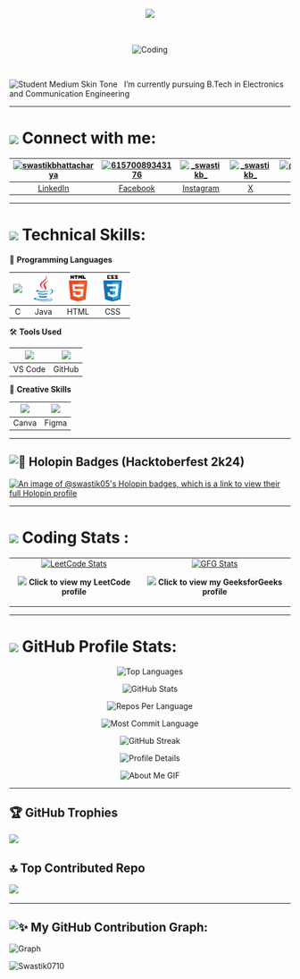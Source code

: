 <!--## Hi there 👋-->

<!--
**Swastik0710/Swastik0710** is a ✨ _special_ ✨ repository because its `README.md` (this file) appears on your GitHub profile.

Here are some ideas to get you started:

- 🔭 I’m currently working on ...
- 🌱 I’m currently learning ...
- 👯 I’m looking to collaborate on ...
- 🤔 I’m looking for help with ...
- 💬 Ask me about ...
- 📫 How to reach me: ...
- 😄 Pronouns: ...
- ⚡ Fun fact: ...
-->

<p align="center">
    <img src="https://readme-typing-svg.herokuapp.com?color=E22FE4&width=600&height=38&lines=Hi+there+👋+,+I'm+Swastik+Bhattacharya.....;A+passionate+programmer+and+a+tech+enthusiast...;Exploring+the+world+of+code...&center=true">
</p>

<br>

<p align="center">
  <img alt="Coding" width="400" src="https://camo.githubusercontent.com/87af9a9fec730c94fc8b08eb21fa5ef6ab7831a67ba17bf8cc76696f6e4be1ef/68747470733a2f2f63646e2e6472696262626c652e636f6d2f75736572732f313138373833362f73637265656e73686f74732f363533393432392f70726f6772616d65722e676966">
</p>

<br>

<img src="https://raw.githubusercontent.com/Tarikul-Islam-Anik/Animated-Fluent-Emojis/master/Emojis/People%20with%20professions/Student%20Medium%20Skin%20Tone.png" alt="Student Medium Skin Tone" width="40" height="40" /> &nbsp;&nbsp;I’m currently pursuing B.Tech in Electronics and Communication Engineering

---

# <img src="https://emojis.slackmojis.com/emojis/images/1579216111/7550/pikachu_wave.gif?1579216111" align="center" width="25"><b> Connect with me:</b>

| <a href="https://linkedin.com/in/swastikbhattacharya" target="blank"><img align="center" src="https://raw.githubusercontent.com/rahuldkjain/github-profile-readme-generator/master/src/images/icons/Social/linked-in-alt.svg" alt="swastikbhattacharya" height="30" width="40" /></a> | <a href="https://facebook.com/profile.php?id=61570089343176" target="blank"><img align="center" src="https://upload.wikimedia.org/wikipedia/commons/thumb/b/b8/2021_Facebook_icon.svg/768px-2021_Facebook_icon.svg.png?20220821121039" alt="61570089343176" height="30" width="30" /></a> | <a href="https://instagram.com/_swastikb_" target="blank"><img align="center" src="https://raw.githubusercontent.com/rahuldkjain/github-profile-readme-generator/master/src/images/icons/Social/instagram.svg" alt="_swastikb_" height="30" width="40" /></a> | <a href="https://x.com/_swastikb_" target="blank"><img align="center" src="https://i.pinimg.com/originals/73/db/02/73db02344af2f927fd361decc424e8b8.png" alt="_swastikb_" height="40" width="40" /></a> | <a href="https://www.youtube.com/@swastikbhattacharya4879" target="blank"><img align="center" src="https://raw.githubusercontent.com/rahuldkjain/github-profile-readme-generator/master/src/images/icons/Social/youtube.svg" alt="@swastikbhattacharya4879" height="30" width="40" /></a> | <a href="https://discord.com/users/swastik2005" target="blank"><img align="center" src="https://www.svgrepo.com/download/353655/discord-icon.svg" alt="swastik2005" height="30" width="40" /></a> | <a href="https://www.hackerrank.com/swastik_roni" target="blank"><img align="center" src="https://raw.githubusercontent.com/rahuldkjain/github-profile-readme-generator/master/src/images/icons/Social/hackerrank.svg" alt="swastik_roni" height="30" width="40" /></a> | <a href="https://www.leetcode.com/Swastikb_05" target="blank"><img align="center" src="https://raw.githubusercontent.com/rahuldkjain/github-profile-readme-generator/master/src/images/icons/Social/leet-code.svg" alt="Swastikb_05" height="30" width="40" /></a> | <a href="https://auth.geeksforgeeks.org/user/swastip0d3" target="blank"><img align="center" src="https://raw.githubusercontent.com/rahuldkjain/github-profile-readme-generator/master/src/images/icons/Social/geeks-for-geeks.svg" alt="swastip0d3" height="30" width="40" /></a> | <a href="https://www.codechef.com/users/noble_trust_28" target="blank"><img align="center" src="https://cdn.jsdelivr.net/npm/simple-icons@3.1.0/icons/codechef.svg" alt="noble_trust_28" height="30" width="40" /></a> |
|:-------------------------------------------------------------------------:|:--------------------------------------------------------------------------:|:-----------------------------------------------------------------------------:|:-------------------------------------------------------------------------:|:-------------------------------------------------------------------------:|:--------------------------------------------------------------------------:|:-----------------------------------------------------------------------------:|:-------------------------------------------------------------------------:|:-------------------------------------------------------------------------:|:--------------------------------------------------------------------------:|
| [<u>LinkedIn</u>](https://linkedin.com/in/swastikbhattacharya) | [<u>Facebook</u>](https://facebook.com/profile.php?id=61570089343176) | [<u>Instagram</u>](https://instagram.com/_swastikb_) | [<u>X</u>](https://x.com/_swastikb_) | [<u>YouTube</u>](https://www.youtube.com/@swastikbhattacharya4879) | [<u>Discord</u>](https://discord.com/users/swastik2005) | [<u>HackerRank</u>](https://www.hackerrank.com/swastik_roni) | [<u>LeetCode</u>](https://www.leetcode.com/Swastikb_05) | [<u>GeeksForGeeks</u>](https://auth.geeksforgeeks.org/user/swastip0d3) | [<u>CodeChef</u>](https://www.codechef.com/users/noble_trust_28) |

---

# <img src="https://media2.giphy.com/media/QssGEmpkyEOhBCb7e1/giphy.gif" width="25"><b> Technical Skills: </b>

🌟 **Programming Languages**

| <img src="https://img.icons8.com/color/48/000000/c-programming.png" width="48"> | <img src="https://raw.githubusercontent.com/devicons/devicon/master/icons/java/java-original.svg" width="48"> | <img src="https://raw.githubusercontent.com/devicons/devicon/master/icons/html5/html5-original-wordmark.svg" width="48"> | <img src="https://raw.githubusercontent.com/devicons/devicon/master/icons/css3/css3-original-wordmark.svg" width="48"> |
|:--------------------------------------------------------------------------------------------------------------------:|:------------------------------------------------------------------------------------------------------------------------:|:-----------------------------------------------------------------------------------------------------------------------------:|:------------------------------------------------------------------------------------------------------------------------:|
| C | Java | HTML | CSS |

🛠️ **Tools Used**

| <img src="https://cdn.worldvectorlogo.com/logos/visual-studio-code-1.svg" width="40"> | <img src="https://cdn0.iconfinder.com/data/icons/shift-logotypes/32/Github-512.png" width="40"> |
|:------------------------------------------------------------------------------------------------------------------:|:--------------------------------------------------------------------------------------------------------------------:|
| VS Code | GitHub |

🎨 **Creative Skills**

| <img src="https://www.vectorlogo.zone/logos/canva/canva-icon.svg" width="40"> | <img src="https://www.vectorlogo.zone/logos/figma/figma-icon.svg" width="40"> |
|:------------------------------------------------------------------------------------------------------------------:|:--------------------------------------------------------------------------------------------------------------------:|
| Canva | Figma |

---

<h2>
  <picture>
    <source srcset="https://fonts.gstatic.com/s/e/notoemoji/latest/1f31f/512.webp" type="image/webp">
    <img src="https://fonts.gstatic.com/s/e/notoemoji/latest/1f31f/512.gif" alt="🌟" width="32" height="32">
  </picture>
  Holopin Badges (Hacktoberfest 2k24)
</h2>

[![An image of @swastik05's Holopin badges, which is a link to view their full Holopin profile](https://holopin.me/swastik05)](https://holopin.io/@swastik05)

---

# <img src="https://cdn.dribbble.com/users/1579322/screenshots/6587273/blue_boy_typing_nothought.gif" width="30"> Coding Stats :

<table align="center">
  <tr>
    <td align="center">
      <a href="https://leetcode.com/Swastikb_05/">
        <img src="https://leetcard.jacoblin.cool/Swastikb_05" alt="LeetCode Stats" height="180"/>
      </a>
      <p><b><img src="https://ih1.redbubble.net/image.662995401.2784/st,small,507x507-pad,600x600,f8f8f8.u3.jpg" width="20"> Click to view my LeetCode profile</b></p>
    </td>
    <td align="center">
      <a href="https://www.geeksforgeeks.org/user/swastip0d3/">
        <img src="https://gfgstatscard.vercel.app/swastip0d3" alt="GFG Stats" width="380"/>
      </a>
      <p><b><img src="https://play-lh.googleusercontent.com/ZI21NMObsjB7DbPU_EXRymHJL3HQpfsrB2N4CWb-diXm4xjl_13mmetYQZvcpgGf-64=w600-h300-pc0xffffff-pd" width="35"> Click to view my GeeksforGeeks profile</b></p>
    </td>
  </tr>
</table>

---

# <img src="https://media.giphy.com/media/iY8CRBdQXODJSCERIr/giphy.gif" width="35"><b> GitHub Profile Stats: </b>

<p align="center">
  <img src="https://github-readme-stats.vercel.app/api/top-langs/?username=Swastik0710&theme=radical&border=true&border_color=ffffff&include_all_commits=true&count_private=true&layout=compact" alt="Top Languages" /><br/>
</p>

<p align="center">
  <img src="https://github-readme-stats.vercel.app/api?username=Swastik0710&show_icons=true&locale=en&theme=radical&border=true&border_color=ffffff&include_all_commits=true&count_private=true" alt="GitHub Stats" /><br/>
</p>

<p align="center">
  <img src="https://github-profile-summary-cards.vercel.app/api/cards/repos-per-language?username=Swastik0710&theme=radical&border=true&border_color=ffffff&include_all_commits=true&count_private=true&layout=compact" alt="Repos Per Language" />
</p>

<p align="center">
  <img src="https://github-profile-summary-cards.vercel.app/api/cards/most-commit-language?username=Swastik0710&theme=radical&border=true&border_color=ffffff&include_all_commits=true&count_private=true&layout=compact" alt="Most Commit Language" /><br/>
</p>

<p align="center">
  <img src="https://github-readme-streak-stats.herokuapp.com/?user=Swastik0710&theme=dark&hide_border=false" alt="GitHub Streak" /><br/>
</p>

<p align="center">
  <img src="http://github-profile-summary-cards.vercel.app/api/cards/profile-details?username=Swastik0710&theme=transparent" alt="Profile Details" />
</p>

<p align="center">
  <img src="https://github.com/7oSkaaa/7oSkaaa/blob/main/Images/about_me.gif?raw=true" alt="About Me GIF" width="180px">
</p>

---

## 🏆 GitHub Trophies
![](https://github-profile-trophy.vercel.app/?username=Swastik0710&theme=radical&no-frame=false&no-bg=true&margin-w=4)

## 🔝 Top Contributed Repo
![](https://github-contributor-stats.vercel.app/api?username=Swastik0710&limit=5&theme=dark&combine_all_yearly_contributions=true)

---

<h2>
  <picture>
    <source srcset="https://fonts.gstatic.com/s/e/notoemoji/latest/2728/512.webp" type="image/webp">
    <img src="https://fonts.gstatic.com/s/e/notoemoji/latest/2728/512.gif" alt="✨" width="32" height="32">
  </picture>
  My GitHub Contribution Graph:
</h2>

![Graph](https://github-readme-activity-graph.vercel.app/graph?username=Swastik0710&theme=react-dark)

<!--START_SECTION:waka-->
<!--END_SECTION:waka-->

<p align="left">
  <img src="https://komarev.com/ghpvc/?username=Swastik0710&label=Profile%20Views&color=0e75b6&style=flat" alt="Swastik0710" />
</p>
